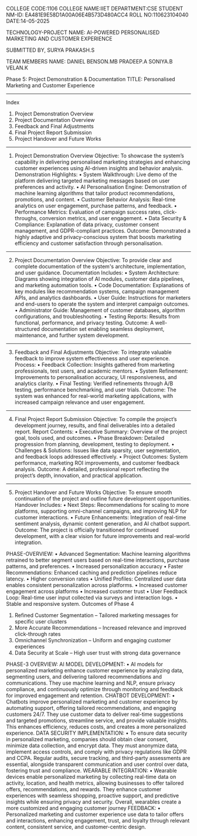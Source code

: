 COLLEGE CODE:1106
COLLEGE NAME:IIET
DEPARTMENT:CSE
STUDENT NM-ID: EA481E9E58D1A00A06E4B573D480ACC4
ROLL NO:110623104040
DATE:14-05-2025

TECHNOLOGY-PROJECT NAME: AI-POWERED PERSONALISED MARKETING AND CUSTOMER EXPERIENCE

SUBMITTED BY,
SURYA PRAKASH.S

TEAM MEMBERS NAME:
DANIEL BENSON.MB
PRADEEP.A
SONIYA.B
VELAN.K

Phase 5: Project Demonstration & Documentation
TITLE: Personalised Marketing and Customer Experience
________________________________________
Index
1.	Project Demonstration Overview
2.	Project Documentation Overview
3.	Feedback and Final Adjustments
4.	Final Project Report Submission
5.	Project Handover and Future Works
________________________________________
1. Project Demonstration Overview
Objective:
To showcase the system’s capability in delivering personalised marketing strategies and enhancing customer experiences using AI-driven insights and behavior analysis.
Demonstration Highlights:
•	System Walkthrough: Live demo of the platform delivering targeted marketing messages based on user preferences and activity.
•	AI Personalisation Engine: Demonstration of machine learning algorithms that tailor product recommendations, promotions, and content.
•	Customer Behavior Analysis: Real-time analytics on user engagement, purchase patterns, and feedback.
•	Performance Metrics: Evaluation of campaign success rates, click-throughs, conversion metrics, and user engagement.
•	Data Security & Compliance: Explanation of data privacy, customer consent management, and GDPR-compliant practices.
Outcome:
Demonstrated a highly adaptive and privacy-conscious system that boosts marketing efficiency and customer satisfaction through personalisation.
________________________________________
2. Project Documentation Overview
Objective:
To provide clear and complete documentation of the system's architecture, implementation, and user guidance.
Documentation Includes:
•	System Architecture: Diagrams showing integration of AI modules, customer data pipelines, and marketing automation tools.
•	Code Documentation: Explanations of key modules like recommendation systems, campaign management APIs, and analytics dashboards.
•	User Guide: Instructions for marketers and end-users to operate the system and interpret campaign outcomes.
•	Administrator Guide: Management of customer databases, algorithm configurations, and troubleshooting.
•	Testing Reports: Results from functional, performance, and privacy testing.
Outcome:
A well-structured documentation set enabling seamless deployment, maintenance, and further system development.
________________________________________
3. Feedback and Final Adjustments
Objective:
To integrate valuable feedback to improve system effectiveness and user experience.
Process:
•	Feedback Collection: Insights gathered from marketing professionals, test users, and academic mentors.
•	System Refinement: Improvements to personalisation accuracy, UI responsiveness, and analytics clarity.
•	Final Testing: Verified refinements through A/B testing, performance benchmarking, and user trials.
Outcome:
The system was enhanced for real-world marketing applications, with increased campaign relevance and user engagement.
________________________________________
4. Final Project Report Submission
Objective:
To compile the project’s development journey, results, and final deliverables into a detailed report.
Report Contents:
•	Executive Summary: Overview of the project goal, tools used, and outcomes.
•	Phase Breakdown: Detailed progression from planning, development, testing to deployment.
•	Challenges & Solutions: Issues like data sparsity, user segmentation, and feedback loops addressed effectively.
•	Project Outcomes: System performance, marketing ROI improvements, and customer feedback analysis.
Outcome:
A detailed, professional report reflecting the project’s depth, innovation, and practical application.
________________________________________
5. Project Handover and Future Works
Objective:
To ensure smooth continuation of the project and outline future development opportunities.
Handover Includes:
•	Next Steps: Recommendations for scaling to more platforms, supporting omni-channel campaigns, and improving NLP for customer interactions.
•	Future Enhancements: Integration of real-time sentiment analysis, dynamic content generation, and AI chatbot support.
Outcome:
The project is officially transitioned for continued development, with a clear vision for future improvements and real-world integration.

PHASE-OVERVIEW:
•	Advanced Segmentation: Machine learning algorithms retrained to better segment users based on real-time interactions, purchase patterns, and preferences.
•	Increased personalization accuracy
•	Faster Recommendations: Enhanced caching and prediction pipelines reduce latency.
•	Higher conversion rates
•	Unified Profiles: Centralized user data enables consistent personalization across platforms.
•	Increased customer engagement across platforms
•	Increased customer trust
•	User Feedback Loop: Real-time user input collected via surveys and interaction logs.
•	Stable and responsive system.
Outcomes of Phase 4
1.	Refined Customer Segmentation – Tailored marketing messages for specific user clusters
2.	More Accurate Recommendations – Increased relevance and improved click-through rates
3.	Omnichannel Synchronization – Uniform and engaging customer experiences
4.	Data Security at Scale – High user trust with strong data governance

PHASE-3 OVERVIEW:
AI MODEL DEVELOPMENT:
•	AI models for personalized marketing enhance customer experience by analyzing data, segmenting users, and delivering tailored recommendations and communications. They use machine learning and NLP, ensure privacy compliance, and continuously optimize through monitoring and feedback for improved engagement and retention.
CHATBOT DEVELOPMENT:
•	Chatbots improve personalized marketing and customer experience by automating support, offering tailored recommendations, and engaging customers 24/7. They use customer data to deliver real-time suggestions and targeted promotions, streamline service, and provide valuable insights. This enhances efficiency, reduces costs, and creates a more personalized experience.
 DATA SECURITY IMPLEMENTATION:
•	To ensure data security in personalized marketing, companies should obtain clear consent, minimize data collection, and encrypt data. They must anonymize data, implement access controls, and comply with privacy regulations like GDPR and CCPA. Regular audits, secure tracking, and third-party assessments are essential, alongside transparent communication and user control over data, fostering trust and compliance.
WEARABLE INTEGRATION:
•	Wearable devices enable personalized marketing by collecting real-time data on activity, location, and health metrics, allowing businesses to offer tailored offers, recommendations, and rewards. They enhance customer experiences with seamless shopping, proactive support, and predictive insights while ensuring privacy and security. Overall, wearables create a more customized and engaging customer journey
FEEDBACK:
•	Personalized marketing and customer experience use data to tailor offers and interactions, enhancing engagement, trust, and loyalty through relevant content, consistent service, and customer-centric design.


